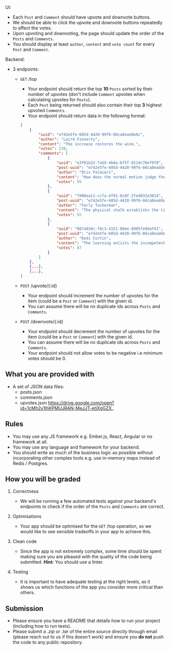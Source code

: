 UI:
- Each `Post` and `Comment` should have upvote and downvote buttons.
- We should be able to click the upvote and downvote buttons repeatedly to affect the votes.
- Upon upvoting and downvoting, the page should update the order of the `Posts` and `Comments`.
- You should display at least `author`, `content` and `vote count` for every `Post` and `Comment`.

Backend:
-  3 endpoints:
    - `GET` /top
        - Your endpoint should return the top **10** `Posts` sorted by their number of upvotes (don't include `Comment` upvotes when calculating upvotes for `Posts`).
        - Each `Post` being returned should also contain their top **3** highest upvoted `Comments`.
        - Your endpoint should return data in the following format:
        
        ```json
        [
            {
                "uuid": "e742e5fe-605d-4420-99f6-0dca8eadde0c",
                "author": "Laird Finnerty",
                "content": "The increase restores the wine.",
                "votes": 130,
                "comments": [
                    {
                        "uuid": "e3f01b32-fa59-4b6a-bf5f-011dc70ef9f0",
                        "post-uuid": "e742e5fe-605d-4420-99f6-0dca8eadde0c",
                        "author": "Otis Palmieri",
                        "content": "How does the normal motion judge the doubt?",
                        "votes": 95
                    },
                    {
                        "uuid": "f800aa11-ccfa-4f01-8c0f-2fed032e3814",
                        "post-uuid": "e742e5fe-605d-4420-99f6-0dca8eadde0c",
                        "author": "Farly Tuckerman",
                        "content": "The physical chalk establishs the tin.",
                        "votes": 92
                    },
                    {
                        "uuid": "087a034c-f8c3-4151-80ee-8985fe9daf41",
                        "post-uuid": "e742e5fe-605d-4420-99f6-0dca8eadde0c",
                        "author": "Rodi Curtin",
                        "content": "The learning enlists the incompetent stone.",
                        "votes": 87
                    }
                ]    
            },
            {...},
            {...},
        ]
        ```

    - `POST` /upvote/{:id}
        - Your endpoint should increment the number of upvotes for the item (could be a `Post` or `Comment`) with the given id.
        - You can assume there will be no duplicate ids across `Posts` and `Comments`.

    - `POST` /downvote/{:id}
        - Your endpoint should decrement the number of upvotes for the item (could be a `Post` or `Comment`) with the given id.
        - You can assume there will be no duplicate ids across `Posts` and `Comments`.
        - Your endpoint should not allow votes to be negative i.e minimum votes should be 0.

## What you are provided with
- A set of JSON data files:
    - posts.json
    - comments.json
    - upvotes.json
    https://drive.google.com/open?id=1cMh2y1lhKPMUJRAN-MeJJT-etjXgGZX_

## Rules
- You may use any JS framework e.g. Ember.js, React, Angular or no framework at all.
- You may use any language and framework for your backend.
- You should write as much of the business logic as possible without incorporating other complex tools e.g. use in-memory maps instead of Redis / Postgres.

## How you will be graded

1. Correctness
    - We will be running a few automated tests against your backend's endpoints to check if the order of the `Posts` and `Comments` are correct.

2. Optimisations
    - Your app should be optimised for the `GET` /top operation, so we would like to see sensible tradeoffs in your app to achieve this.

3. Clean code
    - Since the app is not extremely complex, some time should be spent making sure you are pleased with the quality of the code being submitted. **Hint**: You should use a linter.

4. Testing
    - It is important to have adequate testing at the right levels, as it shows us which functions of the app you consider more critical than others.

## Submission
- Please ensure you have a README that details how to run your project (including how to run tests).
- Please submit a *.zip* or *.tar* of the entire source directly through email (please reach out to us if this doesn't work) and ensure you **do not** push the code to any public repository.